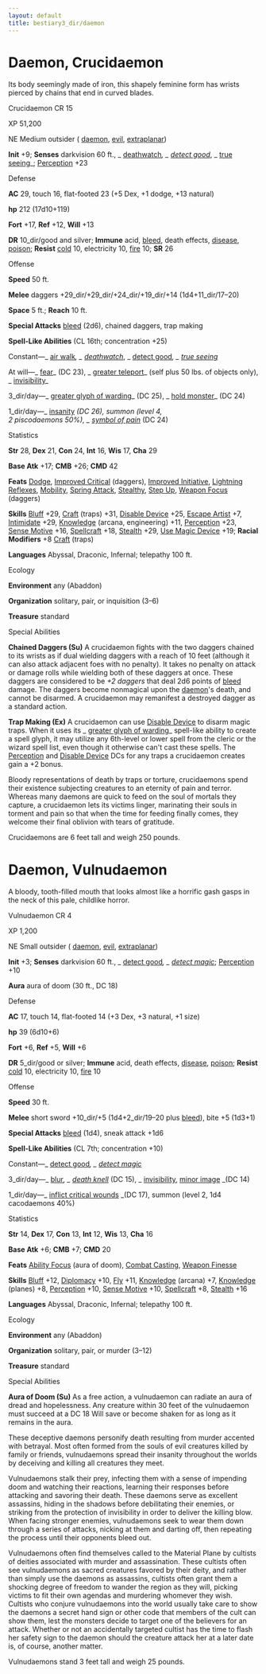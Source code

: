 ```yaml
---
layout: default
title: bestiary3_dir/daemon
---
```

# Daemon, Crucidaemon

Its body seemingly made of iron, this shapely feminine form has wrists pierced by chains that end in curved blades.

Crucidaemon CR 15

XP 51,200

NE Medium outsider ( [daemon](monsters_dir/creatureTypes#_daemon-subtype), [evil](monsters_dir/creatureTypes#_evil-subtype), [extraplanar](monsters_dir/creatureTypes#_extraplanar-subtype))

**Init** +9; **Senses** darkvision 60 ft., _ [deathwatch](spells_dir/deathwatch#_deathwatch)_, _ [detect good](spells_dir/detectGood#_detect-good)_, _ [true seeing](spells_dir/trueSeeing#_true-seeing)_; [Perception](skills_dir/perception#_perception) +23

Defense

**AC** 29, touch 16, flat-footed 23 (+5 Dex, +1 dodge, +13 natural)

**hp** 212 (17d10+119)

**Fort** +17, **Ref** +12, **Will** +13

**DR** 10_dir/good and silver; **Immune** acid, [bleed](monsters_dir/universalMonsterRules#_bleed), death effects, [disease](monsters_dir/universalMonsterRules#_disease-(ex-or-su)), [poison](monsters_dir/universalMonsterRules#_poison-(ex-or-su)); **Resist** [cold](monsters_dir/creatureTypes#_cold-subtype) 10, electricity 10, [fire](monsters_dir/creatureTypes#_fire-subtype) 10; **SR** 26

Offense

**Speed** 50 ft.

**Melee** daggers +29_dir/+29_dir/+24_dir/+19_dir/+14 (1d4+11_dir/17–20)

**Space** 5 ft.; **Reach** 10 ft.

**Special Attacks** [bleed](monsters_dir/universalMonsterRules#_bleed) (2d6), chained daggers, trap making

**Spell-Like Abilities** (CL 16th; concentration +25)

Constant—_ [air walk](spells_dir/airWalk#_air-walk)_, _ [deathwatch](spells_dir/deathwatch#_deathwatch)_, _ [detect good](spells_dir/detectGood#_detect-good)_, _ [true seeing](spells_dir/trueSeeing#_true-seeing)_

At will—_ [fear](spells_dir/fear#_fear)_ (DC 23), _ [greater teleport](spells_dir/teleport#_teleport-greater)_ (self plus 50 lbs. of objects only), _ [invisibility](spells_dir/invisibility#_invisibility)_

3_dir/day—_ [greater glyph of warding](spells_dir/glyphOfWarding#_glyph-of-warding-greater)_ (DC 25), _ [hold monster](spells_dir/holdMonster#_hold-monster)_ (DC 24)

1_dir/day—_ [insanity](spells_dir/insanity#_insanity) _(DC 26), summon (level 4,   
2 piscodaemons 50%), _ [symbol of pain](spells_dir/symbolOfPain#_symbol-of-pain)_ (DC 24)

Statistics

**Str** 28, **Dex** 21, **Con** 24, **Int** 16, **Wis** 17, **Cha** 29

**Base Atk** +17; **CMB** +26; **CMD** 42

**Feats** [Dodge](feats#_dodge), [Improved Critical](feats#_improved-critical) (daggers), [Improved Initiative](feats#_improved-initiative), [Lightning Reflexes](feats#_lightning-reflexes), [Mobility](feats#_mobility), [Spring Attack](feats#_spring-attack), [Stealthy](feats#_stealthy), [Step Up](feats#_step-up), [Weapon Focus](feats#_weapon-focus) (daggers)

**Skills** [Bluff](skills_dir/bluff#_bluff) +29, [Craft](skills_dir/craft#_craft) (traps) +31, [Disable Device](skills_dir/disableDevice#_disable-device) +25, [Escape Artist](skills_dir/escapeArtist#_escape-artist) +7, [Intimidate](skills_dir/intimidate#_intimidate) +29, [Knowledge](skills_dir/knowledge#_knowledge) (arcana, engineering) +11, [Perception](skills_dir/perception#_perception) +23, [Sense Motive](skills_dir/senseMotive#_sense-motive) +16, [Spellcraft](skills_dir/spellcraft#_spellcraft) +18, [Stealth](skills_dir/stealth#_stealth) +29, [Use Magic Device](skills_dir/useMagicDevice#_use-magic-device) +19; **Racial Modifiers** +8 [Craft](skills_dir/craft#_craft) (traps)

**Languages** Abyssal, Draconic, Infernal; telepathy 100 ft.

Ecology

**Environment** any (Abaddon)

**Organization** solitary, pair, or inquisition (3–6)

**Treasure** standard

Special Abilities

**Chained Daggers (Su)** A crucidaemon fights with the two daggers chained to its wrists as if dual wielding daggers with a reach of 10 feet (although it can also attack adjacent foes with no penalty). It takes no penalty on attack or damage rolls while wielding both of these daggers at once. These daggers are considered to be _+2 daggers_ that deal 2d6 points of [bleed](monsters_dir/universalMonsterRules#_bleed) damage. The daggers become nonmagical upon the [daemon](monsters_dir/creatureTypes#_daemon-subtype)'s death, and cannot be disarmed. A crucidaemon may remanifest a destroyed dagger as a standard action.

**Trap Making (Ex)** A crucidaemon can use [Disable Device](skills_dir/disableDevice#_disable-device) to disarm magic traps. When it uses its _ [greater glyph of warding](spells_dir/glyphOfWarding#_glyph-of-warding-greater)_ spell-like ability to create a spell glyph, it may utilize any 6th-level or lower spell from the cleric or the wizard spell list, even though it otherwise can't cast these spells. The [Perception](skills_dir/perception#_perception) and [Disable Device](skills_dir/disableDevice#_disable-device) DCs for any traps a crucidaemon creates gain a +2 bonus.

Bloody representations of death by traps or torture, crucidaemons spend their existence subjecting creatures to an eternity of pain and terror. Whereas many daemons are quick to feed on the soul of mortals they capture, a crucidaemon lets its victims linger, marinating their souls in torment and pain so that when the time for feeding finally comes, they welcome their final oblivion with tears of gratitude.

Crucidaemons are 6 feet tall and weigh 250 pounds.

# Daemon, Vulnudaemon

A bloody, tooth-filled mouth that looks almost like a horrific gash gasps in the neck of this pale, childlike horror.

Vulnudaemon CR 4

XP 1,200

NE Small outsider ( [daemon](monsters_dir/creatureTypes#_daemon-subtype), [evil](monsters_dir/creatureTypes#_evil-subtype), [extraplanar](monsters_dir/creatureTypes#_extraplanar-subtype))

**Init** +3; **Senses** darkvision 60 ft., _ [detect good](spells_dir/detectGood#_detect-good)_, _ [detect magic](spells_dir/detectMagic#_detect-magic)_; [Perception](skills_dir/perception#_perception) +10

**Aura** aura of doom (30 ft., DC 18)

Defense

**AC** 17, touch 14, flat-footed 14 (+3 Dex, +3 natural, +1 size)

**hp** 39 (6d10+6)

**Fort** +6, **Ref** +5, **Will** +6

**DR** 5_dir/good or silver; **Immune** acid, death effects, [disease](monsters_dir/universalMonsterRules#_disease-(ex-or-su)), [poison](monsters_dir/universalMonsterRules#_poison-(ex-or-su)); **Resist** [cold](monsters_dir/creatureTypes#_cold-subtype) 10, electricity 10, [fire](monsters_dir/creatureTypes#_fire-subtype) 10

Offense

**Speed** 30 ft.

**Melee** short sword +10_dir/+5 (1d4+2_dir/19–20 plus [bleed](monsters_dir/universalMonsterRules#_bleed)), bite +5 (1d3+1)

**Special Attacks** [bleed](monsters_dir/universalMonsterRules#_bleed) (1d4), sneak attack +1d6

**Spell-Like Abilities** (CL 7th; concentration +10)

Constant—_ [detect good](spells_dir/detectGood#_detect-good)_, _ [detect magic](spells_dir/detectMagic#_detect-magic)_

3_dir/day—_ [blur](spells_dir/blur#_blur)_, _ [death knell](spells_dir/deathKnell#_death-knell)_ (DC 15), _ [invisibility](spells_dir/invisibility#_invisibility), [minor image](spells_dir/minorImage#_minor-image) _(DC 14)

1_dir/day—_ [inflict critical wounds](spells_dir/inflictCriticalWounds#_inflict-critical-wounds) _(DC 17), summon (level 2, 1d4 cacodaemons 40%)

Statistics

**Str** 14, **Dex** 17, **Con** 13, **Int** 12, **Wis** 13, **Cha** 16

**Base Atk** +6; **CMB** +7; **CMD** 20

**Feats** [Ability Focus](monsters_dir/monsterFeats#_ability-focus) (aura of doom), [Combat Casting](feats#_combat-casting), [Weapon Finesse](feats#_weapon-finesse)

**Skills** [Bluff](skills_dir/bluff#_bluff) +12, [Diplomacy](skills_dir/diplomacy#_diplomacy) +10, [Fly](skills_dir/fly#_fly) +11, [Knowledge](skills_dir/knowledge#_knowledge) (arcana) +7, [Knowledge](skills_dir/knowledge#_knowledge) (planes) +8, [Perception](skills_dir/perception#_perception) +10, [Sense Motive](skills_dir/senseMotive#_sense-motive) +10, [Spellcraft](skills_dir/spellcraft#_spellcraft) +8, [Stealth](skills_dir/stealth#_stealth) +16

**Languages** Abyssal, Draconic, Infernal; telepathy 100 ft.

Ecology

**Environment** any (Abaddon)

**Organization** solitary, pair, or murder (3–12)

**Treasure** standard

Special Abilities

**Aura of Doom (Su)** As a free action, a vulnudaemon can radiate an aura of dread and hopelessness. Any creature within 30 feet of the vulnudaemon must succeed at a DC 18 Will save or become shaken for as long as it remains in the aura.

These deceptive daemons personify death resulting from murder accented with betrayal. Most often formed from the souls of evil creatures killed by family or friends, vulnudaemons spread their insanity throughout the worlds by deceiving and killing all creatures they meet.

Vulnudaemons stalk their prey, infecting them with a sense of impending doom and watching their reactions, learning their responses before attacking and savoring their death. These daemons serve as excellent assassins, hiding in the shadows before debilitating their enemies, or striking from the protection of invisibility in order to deliver the killing blow. When facing stronger enemies, vulnudaemons seek to wear them down through a series of attacks, nicking at them and darting off, then repeating the process until their opponents bleed out.

Vulnudaemons often find themselves called to the Material Plane by cultists of deities associated with murder and assassination. These cultists often see vulnudaemons as sacred creatures favored by their deity, and rather than simply use the daemons as assassins, cultists often grant them a shocking degree of freedom to wander the region as they will, picking victims to fit their own agendas and murdering whomever they wish. Cultists who conjure vulnudaemons into the world usually take care to show the daemons a secret hand sign or other code that members of the cult can show them, lest the monsters decide to target one of the believers for an attack. Whether or not an accidentally targeted cultist has the time to flash her safety sign to the daemon should the creature attack her at a later date is, of course, another matter.

Vulnudaemons stand 3 feet tall and weigh 25 pounds.

